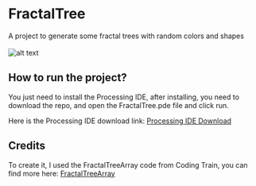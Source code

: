 # FractalTree
A project to generate some fractal trees with random colors and shapes<br><br>
![alt text](https://raw.githubusercontent.com/viniciuseb/FractalTree/master/FractalTree.gif)

## How to run the project?
You just need to install the Processing IDE, after installing, you need to download the repo, and open the FractalTree.pde file and click run.

Here is the Processing IDE download link: [Processing IDE Download](https://processing.org/download/)

## Credits

To create it, I used the FractalTreeArray code from Coding Train, you can find more here: [FractalTreeArray](https://github.com/CodingTrain/website/tree/master/CodingChallenges/CC_015_FractalTreeArray/Processing/CC_015_FractalTreeArray)

